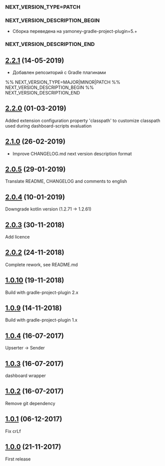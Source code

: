 ### NEXT_VERSION_TYPE=PATCH
### NEXT_VERSION_DESCRIPTION_BEGIN
* Сборка переведена на yamoney-gradle-project-plugin=5.+
### NEXT_VERSION_DESCRIPTION_END
## [2.2.1]() (14-05-2019)

* Добавлен репозиторий с Gradle плагинами

%% NEXT_VERSION_TYPE=MAJOR|MINOR|PATCH
%% NEXT_VERSION_DESCRIPTION_BEGIN
%% NEXT_VERSION_DESCRIPTION_END
## [2.2.0]() (01-03-2019)

Added extension configuration property 'classpath'
to customize classpath used during dashboard-scripts evaluation

## [2.1.0]() (26-02-2019)

* Improve CHANGELOG.md next version description format

## [2.0.5]() (29-01-2019)

Translate README, CHANGELOG and comments to english

## [2.0.4]() (10-01-2019)

Downgrade kotlin version (1.2.71 -> 1.2.61)

## [2.0.3]() (30-11-2018)

Add licence

## [2.0.2]() (24-11-2018)

Complete rework, see README.md

## [1.0.10]() (19-11-2018)

Build with gradle-project-plugin 2.x

## [1.0.9]() (14-11-2018)

Build with gradle-project-plugin 1.x

## [1.0.4]() (16-07-2017)

Upserter -> Sender

## [1.0.3]() (16-07-2017)

dashboard wrapper

## [1.0.2]() (16-07-2017)

Remove git dependency

## [1.0.1]() (06-12-2017)

Fix crLf

## [1.0.0]() (21-11-2017)

First release